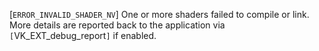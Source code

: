 [`ERROR_INVALID_SHADER_NV`] One or more shaders failed to compile
or link.
More details are reported back to the application via
`[`VK_EXT_debug_report`]` if enabled.